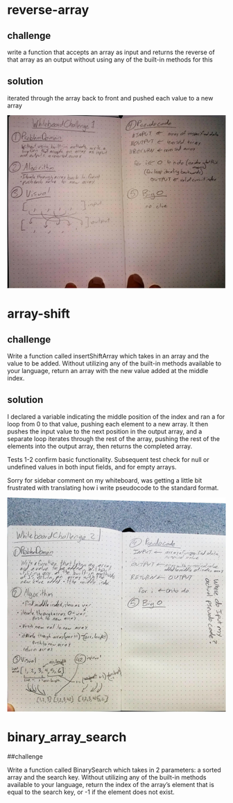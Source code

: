 # reverse-array

## challenge

write a function that accepts an array as input and returns the reverse of that array as an output without using any of the built-in methods for this

## solution

iterated through the array back to front and pushed each value to a new array

<img src="https://github.com/icathaid/data-structures-and-algorithms/blob/master/assets/array_reverse.png">



# array-shift

## challenge

Write a function called insertShiftArray which takes in an array and the value to be added. Without utilizing any of the built-in methods available to your language, return an array with the new value added at the middle index.

## solution

I declared a variable indicating the middle position of the index and ran a for loop from 0 to that value, pushing each element to a new array.  It then pushes the input value to the next position in the output array, and a separate loop iterates through the rest of the array, pushing the rest of the elements into the output array, then returns the completed array.

Tests 1-2 confirm basic functionality.
Subsequent test check for null or undefined values in both input fields, and for empty arrays.  

Sorry for sidebar comment on my whiteboard, was getting a little bit frustrated with translating how i write pseudocode to the standard format.

<img src="https://github.com/icathaid/data-structures-and-algorithms/blob/master/assets/array_shft.jpg">


# binary_array_search

##challenge

Write a function called BinarySearch which takes in 2 parameters: a sorted array and the search key. Without utilizing any of the built-in methods available to your language, return the index of the array’s element that is equal to the search key, or -1 if the element does not exist.

